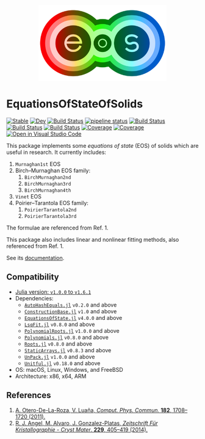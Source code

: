 <div align="center">
  <img src="./docs/src/assets/logo.png" height="200"><br>
</div>

# EquationsOfStateOfSolids

[![Stable](https://img.shields.io/badge/docs-stable-blue.svg)](https://MineralsCloud.github.io/EquationsOfStateOfSolids.jl/stable)
[![Dev](https://img.shields.io/badge/docs-dev-blue.svg)](https://MineralsCloud.github.io/EquationsOfStateOfSolids.jl/dev)
[![Build Status](https://github.com/MineralsCloud/EquationsOfStateOfSolids.jl/workflows/CI/badge.svg)](https://github.com/MineralsCloud/EquationsOfStateOfSolids.jl/actions)
[![pipeline status](https://gitlab.com/singularitti/equationsofstateofsolids.jl/badges/master/pipeline.svg)](https://gitlab.com/singularitti/equationsofstateofsolids.jl/-/pipelines)
[![Build Status](https://ci.appveyor.com/api/projects/status/github/MineralsCloud/EquationsOfStateOfSolids.jl?svg=true)](https://ci.appveyor.com/project/singularitti/EquationsOfStateOfSolids-jl)
[![Build Status](https://cloud.drone.io/api/badges/MineralsCloud/EquationsOfStateOfSolids.jl/status.svg)](https://cloud.drone.io/MineralsCloud/EquationsOfStateOfSolids.jl)
[![Build Status](https://api.cirrus-ci.com/github/MineralsCloud/EquationsOfStateOfSolids.jl.svg)](https://cirrus-ci.com/github/MineralsCloud/EquationsOfStateOfSolids.jl)
[![Coverage](https://codecov.io/gh/MineralsCloud/EquationsOfStateOfSolids.jl/branch/master/graph/badge.svg)](https://codecov.io/gh/MineralsCloud/EquationsOfStateOfSolids.jl)
[![Coverage](https://coveralls.io/repos/github/MineralsCloud/EquationsOfStateOfSolids.jl/badge.svg?branch=master)](https://coveralls.io/github/MineralsCloud/EquationsOfStateOfSolids.jl?branch=master)
[![Open in Visual Studio Code](https://open.vscode.dev/badges/open-in-vscode.svg)](https://open.vscode.dev/organization/repository)

This package implements some _equations of state_ (EOS) of solids which are
useful in research. It currently includes:

1. `Murnaghan1st` EOS
2. Birch–Murnaghan EOS family:
   1. `BirchMurnaghan2nd`
   2. `BirchMurnaghan3rd`
   3. `BirchMurnaghan4th`
3. `Vinet` EOS
4. Poirier–Tarantola EOS family:
   1. `PoirierTarantola2nd`
   2. `PoirierTarantola3rd`

The formulae are referenced from Ref. 1.

This package also includes linear and nonlinear fitting methods, also referenced
from Ref. 1.

See its
[documentation](https://mineralscloud.github.io/EquationsOfStateOfSolids.jl/stable).

## Compatibility

- [Julia version: `v1.0.0` to `v1.6.1`](https://julialang.org/downloads/)
- Dependencies:
  - [`AutoHashEquals.jl`](https://github.com/andrewcooke/AutoHashEquals.jl) `v0.2.0` and above
  - [`ConstructionBase.jl`](https://github.com/JuliaObjects/ConstructionBase.jl) `v1.0` and above
  - [`EquationsOfState.jl`](https://github.com/MineralsCloud/EquationsOfState.jl) `v4.0.0` and above
  - [`LsqFit.jl`](https://github.com/JuliaNLSolvers/LsqFit.jl) `v0.8.0` and above
  - [`PolynomialRoots.jl`](https://github.com/giordano/PolynomialRoots.jl) `v1.0.0` and above
  - [`Polynomials.jl`](https://github.com/JuliaMath/Polynomials.jl) `v0.8.0` and above
  - [`Roots.jl`](https://github.com/JuliaMath/Roots.jl) `v0.8.0` and above
  - [`StaticArrays.jl`](https://github.com/JuliaArrays/StaticArrays.jl) `v0.8.3` and above
  - [`UnPack.jl`](https://github.com/mauro3/UnPack.jl) `v1.0.0` and above
  - [`Unitful.jl`](https://github.com/PainterQubits/Unitful.jl) `v0.18.0` and above
- OS: macOS, Linux, Windows, and FreeBSD
- Architecture: x86, x64, ARM

## References

1. [A. Otero-De-La-Roza, V. Luaña, _Comput. Phys. Commun._ **182**, 1708–1720 (2011).](https://www.sciencedirect.com/science/article/pii/S0010465511001470)
2. [R. J. Angel, M. Alvaro, J. Gonzalez-Platas, *Zeitschrift Für Kristallographie - Cryst Mater*. **229**, 405–419 (2014).](https://www.degruyter.com/document/doi/10.1515/zkri-2013-1711/html)
